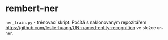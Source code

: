 # rembert-ner

<code>ner_train.py</code> - trénovací skript. Počítá s naklonovaným repozitářem https://github.com/leslie-huang/UN-named-entity-recognition ve složce <code>un-ner</code>.
